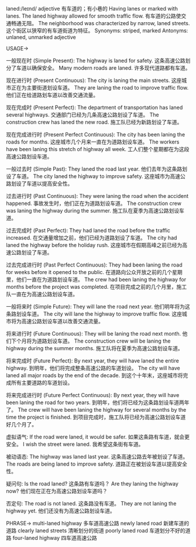 laned:/leɪnd/
adjective
有车道的；有小巷的
Having lanes or marked with lanes.
The laned highway allowed for smooth traffic flow. 有车道的公路使交通畅通无阻。
The neighborhood was characterized by narrow, laned streets. 这个街区以狭窄的有车道街道为特征。
Synonyms: striped, marked
Antonyms: unlaned, unmarked
adjective


USAGE->

一般现在时 (Simple Present):
The highway is laned for safety.  这条高速公路划分了车道以确保安全。
Many modern roads are laned. 许多现代道路都有车道。

现在进行时 (Present Continuous):
The city is laning the main streets.  这座城市正在为主要街道划设车道。
They are laning the road to improve traffic flow. 他们正在给道路划车道以改善交通流量。

现在完成时 (Present Perfect):
The department of transportation has laned several highways. 交通部门已经为几条高速公路划设了车道。
The construction crew has laned the new road. 施工队已经为新路划设了车道。

现在完成进行时 (Present Perfect Continuous):
The city has been laning the roads for months. 这座城市几个月来一直在为道路划设车道。
The workers have been laning this stretch of highway all week. 工人们整个星期都在为这段高速公路划设车道。

一般过去时 (Simple Past):
They laned the road last year. 他们去年为这条路划设了车道。
The city laned the highway to improve safety.  这座城市为高速公路划设了车道以提高安全性。


过去进行时 (Past Continuous):
They were laning the road when the accident happened. 事故发生时，他们正在为道路划设车道。
The construction crew was laning the highway during the summer.  施工队在夏季为高速公路划设车道。


过去完成时 (Past Perfect):
They had laned the road before the traffic increased. 在交通量增加之前，他们已经为道路划设了车道。
The city had laned the highway before the holiday rush.  这座城市在假期高峰之前已经为高速公路划设了车道。


过去完成进行时 (Past Perfect Continuous):
They had been laning the road for weeks before it opened to the public. 在道路向公众开放之前的几个星期里，他们一直在为道路划设车道。
The crew had been laning the highway for months before the project was completed.  在项目完成之前的几个月里，施工队一直在为高速公路划设车道。



一般将来时 (Simple Future):
They will lane the road next year. 他们明年将为这条路划设车道。
The city will lane the highway to improve traffic flow.  这座城市将为高速公路划设车道以改善交通流量。


将来进行时 (Future Continuous):
They will be laning the road next month.  他们下个月将为道路划设车道。
The construction crew will be laning the highway during the summer months. 施工队将在夏季为高速公路划设车道。


将来完成时 (Future Perfect):
By next year, they will have laned the entire highway. 到明年，他们将完成整条高速公路的车道划设。
The city will have laned all major roads by the end of the decade.  到这个十年末，这座城市将完成所有主要道路的车道划设。


将来完成进行时 (Future Perfect Continuous):
By next year, they will have been laning the road for two years. 到明年，他们将已经为这条路划设车道两年了。
The crew will have been laning the highway for several months by the time the project is finished. 到项目完成时，施工队将已经为高速公路划设车道好几个月了。

虚拟语气:
If the road were laned, it would be safer.  如果这条路有车道，就会更安全。
I wish the street were laned.  我希望这条街有车道。


被动语态:
The highway was laned last year.  这条高速公路去年被划设了车道。
The roads are being laned to improve safety.  道路正在被划设车道以提高安全性。


疑问句:
Is the road laned? 这条路有车道吗？
Are they laning the highway now? 他们现在正在为高速公路划设车道吗？


否定句:
The road is not laned. 这条路没有车道。
They are not laning the highway yet. 他们还没有为高速公路划设车道。



PHRASE->
multi-laned highway 多车道高速公路
newly laned road 新建车道的道路
clearly laned streets  清晰划分的街道
poorly laned road  车道划分不好的道路
four-laned highway 四车道高速公路
